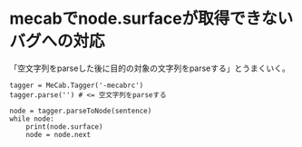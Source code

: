 # mecabでnode.surfaceが取得できないバグへの対応

「空文字列をparseした後に目的の対象の文字列をparseする」とうまくいく。

```
tagger = MeCab.Tagger('-mecabrc')
tagger.parse('') # <= 空文字列をparseする

node = tagger.parseToNode(sentence)
while node:
    print(node.surface)
    node = node.next
```
